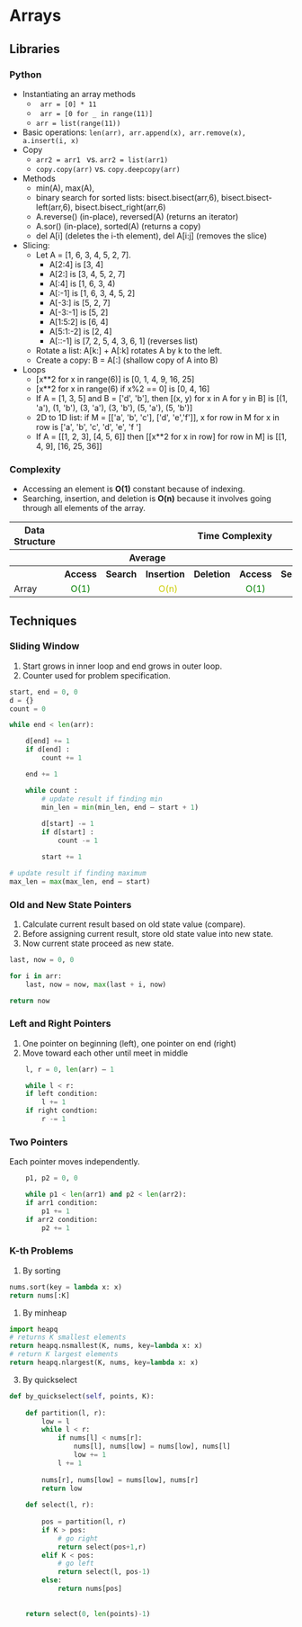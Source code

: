 # Arrays

## Libraries
### Python
- Instantiating an array methods
  - ``` arr = [0] * 11```
  - ``` arr = [0 for _ in range(11)]```
  - ``` arr = list(range(11)) ```
- Basic operations: ```len(arr), arr.append(x), arr.remove(x), a.insert(i, x)```
- Copy
  - ```arr2 = arr1 ``` vs. ```arr2 = list(arr1) ```
  - ```copy.copy(arr)``` vs. ```copy.deepcopy(arr) ```
- Methods
  - min(A), max(A), 
  - binary search for sorted lists: bisect.bisect(arr,6), bisect.bisect-left(arr,6), bisect.bisect_right(arr,6)
  - A.reverse() (in-place), reversed(A) (returns an iterator)
  - A.sor() (in-place), sorted(A) (returns a copy)
  - del A[i] (deletes the i-th element), del A[i:j] (removes the slice)
- Slicing: 
  - Let A = [1, 6, 3, 4, 5, 2, 7].
    - A[2:4] is [3, 4]
    - A[2:] is [3, 4, 5, 2, 7]
    - A[:4] is [1, 6, 3, 4)
    - A[:-1] is [1, 6, 3, 4, 5, 2]
    - A[-3:] is [5, 2, 7]
    - A[-3:-1] is [5, 2]
    - A[1:5:2] is [6, 4]
    - A[5:1:-2] is [2, 4]
    - A[::-1] is [7, 2, 5, 4, 3, 6, 1] (reverses list)
  - Rotate a list: A[k:] + A[:k] rotates A by k to the left.
  - Create a copy: B = A[:] (shallow copy of A into B)
- Loops
  - [x**2 for x in range(6)] is [0, 1, 4, 9, 16, 25]
  - [x**2 for x in range(6) if x%2 == 0] is [0, 4, 16]
  - If A = [1, 3, 5] and B = ['d', 'b'], then [(x, y) for x in A for y in B] is [(1, 'a'), (1, 'b'), (3, 'a'), (3, 'b'), (5, 'a'), (5, 'b')]
  - 2D to 1D list: if M = [['a', 'b', 'c'], ['d', 'e','f']], x for row in M for x in row is ['a', 'b', 'c', 'd', 'e', 'f ']
  - If A = [[1, 2, 3], [4, 5, 6]] then [[x**2 for x in row] for row in M] is [[1, 4, 9], [16, 25, 36]]


### Complexity
- Accessing an element is **O(1)** constant because of indexing.
- Searching, insertion, and deletion is **O(n)** because it involves going through all elements of the array.
   
<table>
    <tbody><tr>
      <th>Data Structure</th>
      <th colspan="8">Time Complexity</th>
      <th>Space Complexity</th>
    </tr>
    <tr>
      <th></th>
      <th colspan="4">Average</th>
      <th colspan="4">Worst</th>
      <th>Worst</th>
    </tr>
    <tr>
      <th></th>
      <th>Access</th>
      <th>Search</th>
      <th>Insertion</th>
      <th>Deletion</th>
      <th>Access</th>
      <th>Search</th>
      <th>Insertion</th>
      <th>Deletion</th>
      <th></th>
    </tr>
    <tr>
      <td>Array</td>
      <td align="center" style="color:green">O(1)</td>
      <td align="center" colspan = "3" style="color:#CCCC00">O(n)</td>
      <td align="center" style="color:green">O(1)</td>
      <td align="center" colspan = "3" style="color:#CCCC00">O(n)</td>
      <td align="center" style="color:#CCCC00">O(n)</td>
    </tr>
</tbody></table>

## Techniques
### Sliding Window
1. Start grows in inner loop and end grows in outer loop.
2. Counter used for problem specification.

```python
start, end = 0, 0
d = {}
count = 0

while end < len(arr):

    d[end] += 1
    if d[end] :
        count += 1

    end += 1

    while count :
        # update result if finding min
        min_len = min(min_len, end – start + 1)
        
        d[start] -= 1
        if d[start] :
            count -= 1

        start += 1

# update result if finding maximum
max_len = max(max_len, end – start)
```

### Old and New State Pointers
1.	Calculate current result based on old state value (compare).
2.	Before assigning current result, store old state value into new state.
3.	Now current state proceed as new state.

```python
last, now = 0, 0

for i in arr:
    last, now = now, max(last + i, now)

return now
```

### Left and Right Pointers
1.	One pointer on beginning (left), one pointer on end (right)
2.	Move toward each other until meet in middle
```python
    l, r = 0, len(arr) – 1

    while l < r:
    if left condition:
        l += 1
    if right condtion:
        r -= 1
```

### Two Pointers
Each pointer moves independently.
```python
    p1, p2 = 0, 0

    while p1 < len(arr1) and p2 < len(arr2):
    if arr1 condition:
        p1 += 1
    if arr2 condition:
        p2 += 1
```

### K-th Problems
1. By sorting
```python
nums.sort(key = lambda x: x)
return nums[:K]
```    

1. By minheap
```python
import heapq
# returns K smallest elements
return heapq.nsmallest(K, nums, key=lambda x: x)
# return K largest elements 
return heapq.nlargest(K, nums, key=lambda x: x) 
```

3. By quickselect
```python  
def by_quickselect(self, points, K):
  
    def partition(l, r):
        low = l
        while l < r:
            if nums[l] < nums[r]:
                nums[l], nums[low] = nums[low], nums[l]
                low += 1
            l += 1
        
        nums[r], nums[low] = nums[low], nums[r]
        return low
        
    def select(l, r):
        
        pos = partition(l, r)
        if K > pos:
            # go right
            return select(pos+1,r)
        elif K < pos:
            # go left
            return select(l, pos-1)
        else:
            return nums[pos]
        
        
    return select(0, len(points)-1)
```
